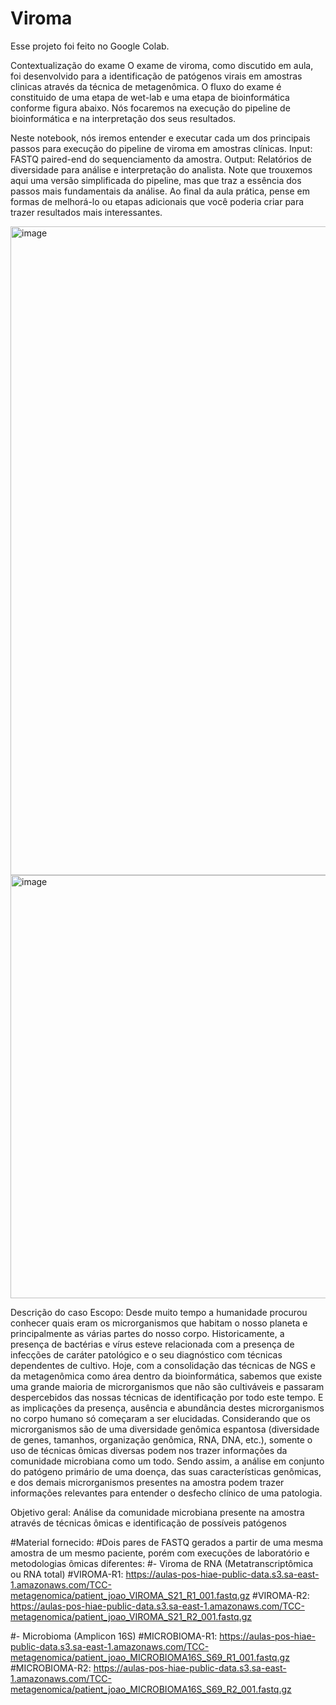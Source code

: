 # Viroma
Esse projeto foi feito no Google Colab.

Contextualização do exame
O exame de viroma, como discutido em aula, foi desenvolvido para a identificação de patógenos virais em amostras clinicas através da técnica de metagenômica. O fluxo do exame é constituido de uma etapa de wet-lab e uma etapa de bioinformática conforme figura abaixo. Nós focaremos na execução do pipeline de bioinformática e na interpretação dos seus resultados.

Neste notebook, nós iremos entender e executar cada um dos principais passos para execução do pipeline de viroma em amostras clínicas.
Input: FASTQ paired-end do sequenciamento da amostra.
Output: Relatórios de diversidade para análise e interpretação do analista.
Note que trouxemos aqui uma versão simplificada do pipeline, mas que traz a essência dos passos mais fundamentais da análise. Ao final da aula prática, pense em formas de melhorá-lo ou etapas adicionais que você poderia criar para trazer resultados mais interessantes.

<img width="1922" height="1038" alt="image" src="https://github.com/user-attachments/assets/e6d3d28e-7ce7-4300-8882-cd8212c7815f" />
<img width="1271" height="677" alt="image" src="https://github.com/user-attachments/assets/52573c88-9bc3-4afc-b04c-ed0462b12e0d" />


Descrição do caso
Escopo: Desde muito tempo a humanidade procurou conhecer quais eram os microrganismos que habitam o nosso planeta e principalmente as várias partes do nosso corpo. Historicamente, a presença de bactérias e vírus esteve relacionada com a presença de infecções de caráter patológico e o seu diagnóstico com técnicas dependentes de cultivo. Hoje, com a consolidação das técnicas de NGS e da metagenômica como área dentro da bioinformática, sabemos que existe uma grande maioria de microrganismos que não são cultiváveis e passaram despercebidos das nossas técnicas de identificação por todo este tempo. E as implicações da presença, ausência e abundância destes microrganismos no corpo humano só começaram a ser elucidadas. Considerando que os microrganismos são de uma diversidade genômica espantosa (diversidade de genes, tamanhos, organização genômica, RNA, DNA, etc.), somente o uso de técnicas ômicas diversas podem nos trazer informações da comunidade microbiana como um todo. Sendo assim, a análise em conjunto do patógeno primário de uma doença, das suas características genômicas, e dos demais microrganismos presentes na amostra podem trazer informações relevantes para entender o desfecho clínico de uma patologia.

Objetivo geral: Análise da comunidade microbiana presente na amostra através de técnicas ômicas e identificação de possíveis patógenos


#Material fornecido: 
#Dois pares de FASTQ gerados a partir de uma mesma amostra de um mesmo paciente, porém com execuções de laboratório e metodologias ômicas diferentes:
#- Viroma de RNA (Metatranscriptômica ou RNA total)
#VIROMA-R1: https://aulas-pos-hiae-public-data.s3.sa-east-1.amazonaws.com/TCC-metagenomica/patient_joao_VIROMA_S21_R1_001.fastq.gz
#VIROMA-R2: https://aulas-pos-hiae-public-data.s3.sa-east-1.amazonaws.com/TCC-metagenomica/patient_joao_VIROMA_S21_R2_001.fastq.gz

#- Microbioma (Amplicon 16S)
#MICROBIOMA-R1: https://aulas-pos-hiae-public-data.s3.sa-east-1.amazonaws.com/TCC-metagenomica/patient_joao_MICROBIOMA16S_S69_R1_001.fastq.gz
#MICROBIOMA-R2: https://aulas-pos-hiae-public-data.s3.sa-east-1.amazonaws.com/TCC-metagenomica/patient_joao_MICROBIOMA16S_S69_R2_001.fastq.gz


